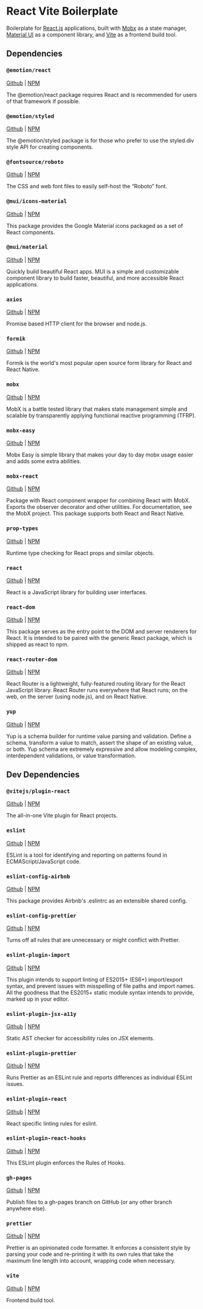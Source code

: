 # React Vite Boilerplate

Boilerplate for [React.js](https://pt-br.reactjs.org) applications, built with [Mobx](https://mobx.js.org) as a state manager, [Material UI](https://mui.com) as a component library, and [Vite](https://vitejs.dev) as a frontend build tool.

## Dependencies

### `@emotion/react`

[Github](https://github.com/emotion-js/emotion/tree/main/packages/react) | [NPM](https://www.npmjs.com/package/@emotion/react)

The @emotion/react package requires React and is recommended for users of that framework if possible.

### `@emotion/styled`

[Github](https://github.com/emotion-js/emotion/tree/main/packages/styled) | [NPM](https://www.npmjs.com/package/@emotion/styled)

The @emotion/styled package is for those who prefer to use the styled.div style API for creating components.

### `@fontsource/roboto`

[Github](https://github.com/fontsource/fontsource) | [NPM](https://www.npmjs.com/package/@fontsource/roboto)

The CSS and web font files to easily self-host the “Roboto” font.

### `@mui/icons-material`

[Github](https://github.com/mui/material-ui) | [NPM](https://www.npmjs.com/package/@mui/icons-material)

This package provides the Google Material icons packaged as a set of React components.

### `@mui/material`

[Github](https://github.com/mui/material-ui) | [NPM](https://www.npmjs.com/package/@mui/material)

Quickly build beautiful React apps. MUI is a simple and customizable component library to build faster, beautiful, and more accessible React applications.

### `axios`

[Github](https://github.com/axios/axios) | [NPM](https://www.npmjs.com/package/axios)

Promise based HTTP client for the browser and node.js.

### `formik`

[Github](https://github.com/jaredpalmer/formik) | [NPM](https://www.npmjs.com/package/formik)

Formik is the world's most popular open source form library for React and React Native.

### `mobx`

[Github](https://github.com/mobxjs/mobx) | [NPM](https://www.npmjs.com/package/mobx)

MobX is a battle tested library that makes state management simple and scalable by transparently applying functional reactive programming (TFRP).

### `mobx-easy`

[Github](https://github.com/stolenng/mobx-easy) | [NPM](https://www.npmjs.com/package/mobx-easy)

Mobx Easy is simple library that makes your day to day mobx usage easier and adds some extra abilities.

### `mobx-react`

[Github](https://github.com/mobxjs/mobx) | [NPM](https://www.npmjs.com/package/mobx-react)

Package with React component wrapper for combining React with MobX. Exports the observer decorator and other utilities. For documentation, see the MobX project. This package supports both React and React Native.

### `prop-types`

[Github](https://github.com/facebook/prop-types) | [NPM](https://www.npmjs.com/package/prop-types)

Runtime type checking for React props and similar objects.

### `react`

[Github](https://github.com/facebook/react) | [NPM](https://www.npmjs.com/package/react)

React is a JavaScript library for building user interfaces.

### `react-dom`

[Github](https://github.com/facebook/react) | [NPM](https://www.npmjs.com/package/react-dom)

This package serves as the entry point to the DOM and server renderers for React. It is intended to be paired with the generic React package, which is shipped as react to npm.

### `react-router-dom`

[Github](https://github.com/remix-run/react-router) | [NPM](https://www.npmjs.com/package/react-router-dom)

React Router is a lightweight, fully-featured routing library for the React JavaScript library. React Router runs everywhere that React runs; on the web, on the server (using node.js), and on React Native.

### `yup`

[Github](https://github.com/jquense/yup) | [NPM](https://www.npmjs.com/package/yup)

Yup is a schema builder for runtime value parsing and validation. Define a schema, transform a value to match, assert the shape of an existing value, or both. Yup schema are extremely expressive and allow modeling complex, interdependent validations, or value transformation.

## Dev Dependencies

### `@vitejs/plugin-react`

[Github](https://github.com/vitejs/vite) | [NPM](https://www.npmjs.com/package/@vitejs/plugin-react)

The all-in-one Vite plugin for React projects.

### `eslint`

[Github](https://github.com/eslint/eslint) | [NPM](https://www.npmjs.com/package/eslint)

ESLint is a tool for identifying and reporting on patterns found in ECMAScript/JavaScript code.

### `eslint-config-airbnb`

[Github](https://github.com/airbnb/javascript) | [NPM](https://www.npmjs.com/package/eslint-config-airbnb)

This package provides Airbnb's .eslintrc as an extensible shared config.

### `eslint-config-prettier`

[Github](https://github.com/prettier/eslint-config-prettier) | [NPM](https://www.npmjs.com/package/eslint-config-prettier)

Turns off all rules that are unnecessary or might conflict with Prettier.

### `eslint-plugin-import`

[Github](https://github.com/import-js/eslint-plugin-import) | [NPM](https://www.npmjs.com/package/eslint-plugin-import)

This plugin intends to support linting of ES2015+ (ES6+) import/export syntax, and prevent issues with misspelling of file paths and import names. All the goodness that the ES2015+ static module syntax intends to provide, marked up in your editor.

### `eslint-plugin-jsx-a11y`

[Github](https://github.com/jsx-eslint/eslint-plugin-jsx-a11y) | [NPM](https://www.npmjs.com/package/eslint-plugin-jsx-a11y)

Static AST checker for accessibility rules on JSX elements.

### `eslint-plugin-prettier`

[Github](https://github.com/prettier/eslint-plugin-prettier) | [NPM](https://www.npmjs.com/package/eslint-plugin-prettier)

Runs Prettier as an ESLint rule and reports differences as individual ESLint issues.

### `eslint-plugin-react`

[Github](https://github.com/yannickcr/eslint-plugin-react) | [NPM](https://www.npmjs.com/package/eslint-plugin-react)

React specific linting rules for eslint.

### `eslint-plugin-react-hooks`

[Github](https://github.com/facebook/react) | [NPM](https://www.npmjs.com/package/eslint-plugin-react-hooks)

This ESLint plugin enforces the Rules of Hooks.

### `gh-pages`

[Github](https://github.com/tschaub/gh-pages) | [NPM](https://www.npmjs.com/package/gh-pages)

Publish files to a gh-pages branch on GitHub (or any other branch anywhere else).

### `prettier`

[Github](https://github.com/prettier/prettier) | [NPM](https://www.npmjs.com/package/prettier)

Prettier is an opinionated code formatter. It enforces a consistent style by parsing your code and re-printing it with its own rules that take the maximum line length into account, wrapping code when necessary.

### `vite`

[Github](https://github.com/vitejs/vite) | [NPM](https://www.npmjs.com/package/vite)

Frontend build tool.
